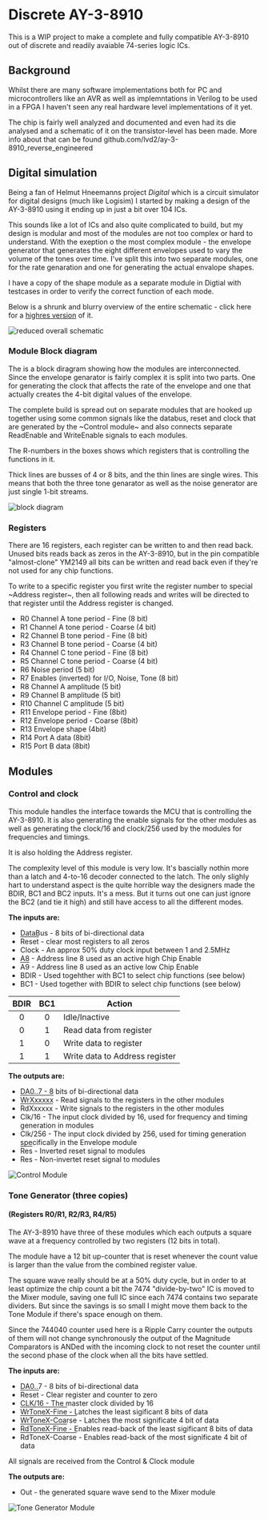 # Discrete AY-3-8910

This is a WIP project to make a complete and fully compatible AY-3-8910 out of discrete and readily avaiable 74-series logic ICs.

## Background

Whilst there are many software implementations both for PC and microcontrollers like an AVR as well as implemntations in Verilog to be used in a FPGA I haven't seen any real hardware level implementations of it yet.

The chip is fairly well analyzed and documented and even had its die analysed and a schematic of it on the transistor-level has been made. More info about that can be found github.com/lvd2/ay-3-8910_reverse_engineered

## Digital simulation

Being a fan of Helmut Hneemanns project _Digital_ which is a circuit simulator for digital designs (much like Logisim) I started by making a design of the AY-3-8910 using it ending up in just a bit over 104 ICs.

This sounds like a lot of ICs and also quite complicated to build, but my design is modular and most of the modules are
not too complex or hard to understand. With the exeption o the most complex module - the envelope generator that
generates the  eight different envelopes  used to vary the volume of the tones over time. 
I've split this into two separate modules, one for the rate genaration and
one for generating the actual envalope shapes.

I have a copy of the shape module as a separate module in Digtial with testcases in order to verify the correct function of each mode.

Below is a shrunk and blurry overview of the entire schematic - click here for a [highres version](https://raw.githubusercontent.com/mengstr/Discrete-AY-3-8910/main/Images/AY-3-8910-full-large.png) of it.

![reduced overall schematic](Images/AY-3-8910-full-small.png)

### Module Block diagram

The is a block diragram showing how the modules are interconnected. Since the envelope genarator is fairly complex it is split into two parts. One for generating the clock that affects the rate of the envelope and one that actually creates the 4-bit digital values of the envelope. 

The complete build is spread out on separate modules that are hooked up together using some common signals like the databus, reset and clock that are generated by the ~Control module~ and also connects separate ReadEnable and WriteEnable signals to each modules. 

The R-numbers in the boxes shows which registers that is controlling the functions in it.

Thick lines are busses of 4 or 8 bits, and the thin lines are single wires. This means that both the three tone genarator as well as the noise generator are just single 1-bit streams.

![block diagram](Images/Module%20Block%20Diagram.png)

### Registers

There are 16 registers, each register can be written to and then read back. Unused bits reads back as zeros in the AY-3-8910, but in the pin compatible "almost-clone" YM2149 all bits can be written and read back even if they're not used for any chip functions.

To write to a specific register you first write the register number to special ~Address register~, then all following reads and writes will be directed to that register until the Address register is changed.

- R0 Channel A tone period - Fine (8 bit)
- R1 Channel A tone period - Coarse (4 bit)
- R2 Channel B tone period - Fine (8 bit)
- R3 Channel B tone period - Coarse (4 bit)
- R4 Channel C tone period - Fine (8 bit)
- R5 Channel C tone period - Coarse (4 bit)
- R6 Noise period (5 bit)
- R7 Enables (inverted) for I/O, Noise, Tone (8 bit)
- R8 Channel A amplitude (5 bit)
- R9 Channel B amplitude (5 bit)
- R10 Channel C amplitude (5 bit)
- R11 Envelope period - Fine (8bit)
- R12 Envelope period - Coarse (8bit)
- R13 Envelope shape (4bit)
- R14 Port A data (8bit)
- R15 Port B data (8bit)

## Modules

### Control and clock
This module handles the interface towards the MCU that is controlling the AY-3-8910. It is also generating the enable signals for the other modules as well as generating the clock/16 and clock/256 used by the modules for frequencies and timings.

It is also holding the Address register.

The complexity level of this module is very low. It's bascially nothin more than a latch and 4-to-16 decoder connected to the latch. The only slighly hart to understand aspect is the quite horrible way the designers made the BDIR, BC1 and BC2 inputs. It's a mess. But it turns out one can just ignore the BC2 (and tie it high) and still have access to all the different modes.

**The inputs are:**
- DataBus - 8 bits of bi-directional data
- <span style="text-decoration:overline">Reset</span> - clear most registers to all zeros
- Clock - An approx 50% duty clock input between 1 and 2.5MHz
- A8 - Address line 8 used as an active high Chip Enable
- <span style="text-decoration:overline">A9</span> - Address line 8 used as an active low Chip Enable
- BDIR - Used togehther with BC1 to select chip functions (see below)
- BC1 - Used together with BDIR to select chip functions (see below)

| BDIR | BC1 | Action |
| :------: | :-----: |--------|
|0|0|Idle/Inactive|
|0|1|Read data from register|
|1|0|Write data to register|
|1|1|Write data to Address register|

**The outputs are:**
- DA0..7 - 8 bits of bi-directional data
- <span style="text-decoration:overline">WrXxxxxx</span> - Read signals to the registers in the other modules
- <span style="text-decoration:overline">RdXxxxxx</span> - Write signals to the registers in the other modules
- Clk/16 - The input clock divided by 16, used for frequency and timing generation in modules
- Clk/256 - The input clock divided by 256, used for timing generation specifically in the Envelope module
- <span style="text-decoration:overline">Res</span> - Inverted reset signal to modules
- Res - Non-invertet reset signal to modules

![Control Module](Images/Module-Control.png)

### Tone Generator (three copies)
#### (Registers R0/R1, R2/R3, R4/R5)

The AY-3-8910 have three of these modules which each outputs a square wave at a frequency controlled by two registers (12 bits in total).

The module have a 12 bit up-counter that is reset whenever the count value is larger than the value from the combined register value.

The square wave really should be at a 50% duty cycle, but in order to at least optimize the chip count a bit the 7474 "divide-by-two" IC is moved to the Mixer module, saving one full IC since each 7474 contains two separate dividers. But since the savings is so small I might move them back to the Tone Module if there's space enough on them. 

Since the 744040 counter used here is a Ripple Carry counter the outputs of them will not change synchronously the output of the Magnitude Comparators is ANDed with the incoming clock to not reset the counter until the second phase of the clock when all the bits have settled.

**The inputs are:**
- DA0..7 - 8 bits of bi-directional data
- <span style="text-decoration:overline">Reset</span> - Clear register and counter to zero
- CLK/16 - The master clock divided by 16 
- <span style="text-decoration:overline">WrToneX-Fine</span> - Latches the least sigificant 8 bits of data
- <span style="text-decoration:overline">WrToneX-Coarse</span> - Latches the most significate 4 bit of data
- <span style="text-decoration:overline">RdToneX-Fine</span> - Enables read-back of the least sigificant 8 bits of data
- <span style="text-decoration:overline">RdToneX-Coarse</span> - Enables read-back of the most significate 4 bit of data

All signals are received from the Control & Clock module

**The outputs are:**
- Out - the generated square wave send to the Mixer module

![Tone Generator Module](Images/Module-ToneGen.png)

